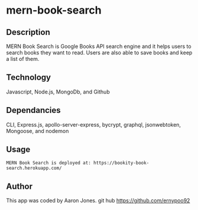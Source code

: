 # mern-book-search

## Description
  MERN Book Search is Google Books API search engine and it helps users to search books they want to read. Users are also able to save books and keep a list of them.

## Technology
  Javascript,
  Node.js,
  MongoDb,
  and Github
  
## Dependancies
  CLI,
  Express.js,
  apollo-server-express,
  bycrypt,
  graphql,
  jsonwebtoken,
  Mongoose,
  and nodemon

## Usage
    MERN Book Search is deployed at: https://bookity-book-search.herokuapp.com/



## Author
  This app was coded by Aaron Jones.
  git hub https://github.com/ernypoo92
  
    
